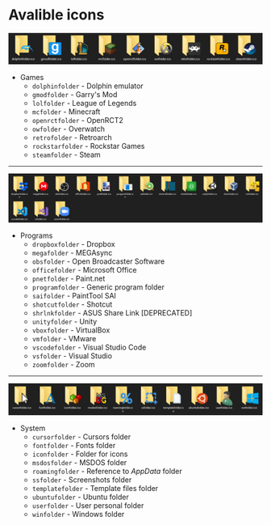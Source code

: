 # Avalible icons

![Preview image](./games/preview.png)

* Games
  * `dolphinfolder` - Dolphin emulator
  * `gmodfolder` - Garry's Mod
  * `lolfolder` - League of Legends
  * `mcfolder` - Minecraft
  * `openrctfolder` - OpenRCT2
  * `owfolder` - Overwatch
  * `retrofolder` - Retroarch
  * `rockstarfolder` - Rockstar Games
  * `steamfolder` - Steam

---

![Preview image](./programs/preview.png)

* Programs
  * `dropboxfolder` - Dropbox
  * `megafolder` - MEGAsync
  * `obsfolder` - Open Broadcaster Software
  * `officefolder` - Microsoft Office
  * `pnetfolder` - Paint<span>.net
  * `programfolder` - Generic program folder
  * `saifolder` - PaintTool SAI
  * `shotcutfolder` - Shotcut
  * `shrlnkfolder` - ASUS Share Link [DEPRECATED]
  * `unityfolder` - Unity
  * `vboxfolder` - VirtualBox
  * `vmfolder` - VMware
  * `vscodefolder` - Visual Studio Code
  * `vsfolder` - Visual Studio
  * `zoomfolder` - Zoom

---

![Preview image](./system/preview.png)

* System
  * `cursorfolder` - Cursors folder
  * `fontfolder` - Fonts folder
  * `iconfolder` - Folder for icons
  * `msdosfolder` - MSDOS folder
  * `roamingfolder` - Reference to _AppData_ folder
  * `ssfolder` - Screenshots folder
  * `templatefolder` - Template files folder
  * `ubuntufolder` - Ubuntu folder
  * `userfolder` - User personal folder
  * `winfolder` - Windows folder
